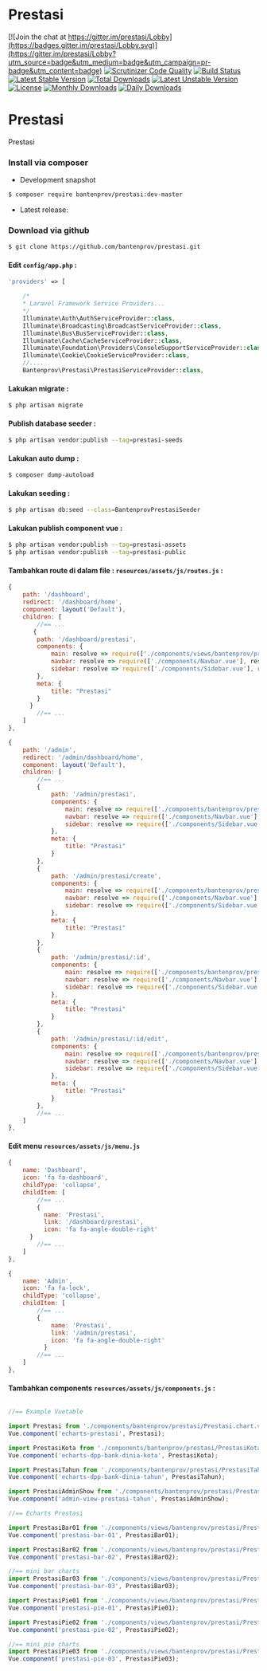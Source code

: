 # Prestasi

[![Join the chat at https://gitter.im/prestasi/Lobby](https://badges.gitter.im/prestasi/Lobby.svg)](https://gitter.im/prestasi/Lobby?utm_source=badge&utm_medium=badge&utm_campaign=pr-badge&utm_content=badge)
[![Scrutinizer Code Quality](https://scrutinizer-ci.com/g/bantenprov/prestasi/badges/quality-score.png?b=master)](https://scrutinizer-ci.com/g/bantenprov/prestasi/?branch=master)
[![Build Status](https://scrutinizer-ci.com/g/bantenprov/prestasi/badges/build.png?b=master)](https://scrutinizer-ci.com/g/bantenprov/prestasi/build-status/master)
[![Latest Stable Version](https://poser.pugx.org/bantenprov/prestasi/v/stable)](https://packagist.org/packages/bantenprov/prestasi)
[![Total Downloads](https://poser.pugx.org/bantenprov/prestasi/downloads)](https://packagist.org/packages/bantenprov/prestasi)
[![Latest Unstable Version](https://poser.pugx.org/bantenprov/prestasi/v/unstable)](https://packagist.org/packages/bantenprov/prestasi)
[![License](https://poser.pugx.org/bantenprov/prestasi/license)](https://packagist.org/packages/bantenprov/prestasi)
[![Monthly Downloads](https://poser.pugx.org/bantenprov/prestasi/d/monthly)](https://packagist.org/packages/bantenprov/prestasi)
[![Daily Downloads](https://poser.pugx.org/bantenprov/prestasi/d/daily)](https://packagist.org/packages/bantenprov/prestasi)


# Prestasi
Prestasi

### Install via composer

- Development snapshot

```bash
$ composer require bantenprov/prestasi:dev-master
```

- Latest release:

### Download via github

```bash
$ git clone https://github.com/bantenprov/prestasi.git
```

#### Edit `config/app.php` :

```php
'providers' => [

    /*
    * Laravel Framework Service Providers...
    */
    Illuminate\Auth\AuthServiceProvider::class,
    Illuminate\Broadcasting\BroadcastServiceProvider::class,
    Illuminate\Bus\BusServiceProvider::class,
    Illuminate\Cache\CacheServiceProvider::class,
    Illuminate\Foundation\Providers\ConsoleSupportServiceProvider::class,
    Illuminate\Cookie\CookieServiceProvider::class,
    //....
    Bantenprov\Prestasi\PrestasiServiceProvider::class,
```

#### Lakukan migrate :

```bash
$ php artisan migrate
```

#### Publish database seeder :

```bash
$ php artisan vendor:publish --tag=prestasi-seeds

```

#### Lakukan auto dump :

```bash
$ composer dump-autoload
```

#### Lakukan seeding :

```bash
$ php artisan db:seed --class=BantenprovPrestasiSeeder
```

#### Lakukan publish component vue :

```bash
$ php artisan vendor:publish --tag=prestasi-assets
$ php artisan vendor:publish --tag=prestasi-public
```
#### Tambahkan route di dalam file : `resources/assets/js/routes.js` :

```javascript
{
    path: '/dashboard',
    redirect: '/dashboard/home',
    component: layout('Default'),
    children: [
        //== ...
       {
        path: '/dashboard/prestasi',
        components: {
            main: resolve => require(['./components/views/bantenprov/prestasi/DashboardPrestasi.vue'], resolve),
            navbar: resolve => require(['./components/Navbar.vue'], resolve),
            sidebar: resolve => require(['./components/Sidebar.vue'], resolve)
        },
        meta: {
            title: "Prestasi"
        }
      }
        //== ...
    ]
},
```

```javascript
{
    path: '/admin',
    redirect: '/admin/dashboard/home',
    component: layout('Default'),
    children: [
        //== ...
        {
            path: '/admin/prestasi',
            components: {
                main: resolve => require(['./components/bantenprov/prestasi/Prestasi.index.vue'], resolve),
                navbar: resolve => require(['./components/Navbar.vue'], resolve),
                sidebar: resolve => require(['./components/Sidebar.vue'], resolve)
            },
            meta: {
                title: "Prestasi"
            }
        },
        {
            path: '/admin/prestasi/create',
            components: {
                main: resolve => require(['./components/bantenprov/prestasi/Prestasi.add.vue'], resolve),
                navbar: resolve => require(['./components/Navbar.vue'], resolve),
                sidebar: resolve => require(['./components/Sidebar.vue'], resolve)
            },
            meta: {
                title: "Prestasi"
            }
        },
        {
            path: '/admin/prestasi/:id',
            components: {
                main: resolve => require(['./components/bantenprov/prestasi/Prestasi.show.vue'], resolve),
                navbar: resolve => require(['./components/Navbar.vue'], resolve),
                sidebar: resolve => require(['./components/Sidebar.vue'], resolve)
            },
            meta: {
                title: "Prestasi"
            }
        },
        {
            path: '/admin/prestasi/:id/edit',
            components: {
                main: resolve => require(['./components/bantenprov/prestasi/Prestasi.edit.vue'], resolve),
                navbar: resolve => require(['./components/Navbar.vue'], resolve),
                sidebar: resolve => require(['./components/Sidebar.vue'], resolve)
            },
            meta: {
                title: "Prestasi"
            }
        },
        //== ...
    ]
},
```
#### Edit menu `resources/assets/js/menu.js`

```javascript
{
    name: 'Dashboard',
    icon: 'fa fa-dashboard',
    childType: 'collapse',
    childItem: [
        //== ...
        {
          name: 'Prestasi',
          link: '/dashboard/prestasi',
          icon: 'fa fa-angle-double-right'
      }
        //== ...
    ]
},
```

```javascript
{
    name: 'Admin',
    icon: 'fa fa-lock',
    childType: 'collapse',
    childItem: [
        //== ...
        {
            name: 'Prestasi',
            link: '/admin/prestasi',
            icon: 'fa fa-angle-double-right'
          }
        //== ...
    ]
},
```

#### Tambahkan components `resources/assets/js/components.js` :

```javascript

//== Example Vuetable

import Prestasi from './components/bantenprov/prestasi/Prestasi.chart.vue';
Vue.component('echarts-prestasi', Prestasi);

import PrestasiKota from './components/bantenprov/prestasi/PrestasiKota.chart.vue';
Vue.component('echarts-dpp-bank-dinia-kota', PrestasiKota);

import PrestasiTahun from './components/bantenprov/prestasi/PrestasiTahun.chart.vue';
Vue.component('echarts-dpp-bank-dinia-tahun', PrestasiTahun);

import PrestasiAdminShow from './components/bantenprov/prestasi/PrestasiAdmin.show.vue';
Vue.component('admin-view-prestasi-tahun', PrestasiAdminShow);

//== Echarts Prestasi

import PrestasiBar01 from './components/views/bantenprov/prestasi/PrestasiBar01.vue';
Vue.component('prestasi-bar-01', PrestasiBar01);

import PrestasiBar02 from './components/views/bantenprov/prestasi/PrestasiBar02.vue';
Vue.component('prestasi-bar-02', PrestasiBar02);

//== mini bar charts
import PrestasiBar03 from './components/views/bantenprov/prestasi/PrestasiBar03.vue';
Vue.component('prestasi-bar-03', PrestasiBar03);

import PrestasiPie01 from './components/views/bantenprov/prestasi/PrestasiPie01.vue';
Vue.component('prestasi-pie-01', PrestasiPie01);

import PrestasiPie02 from './components/views/bantenprov/prestasi/PrestasiPie02.vue';
Vue.component('prestasi-pie-02', PrestasiPie02);

//== mini pie charts
import PrestasiPie03 from './components/views/bantenprov/prestasi/PrestasiPie03.vue';
Vue.component('prestasi-pie-03', PrestasiPie03);
